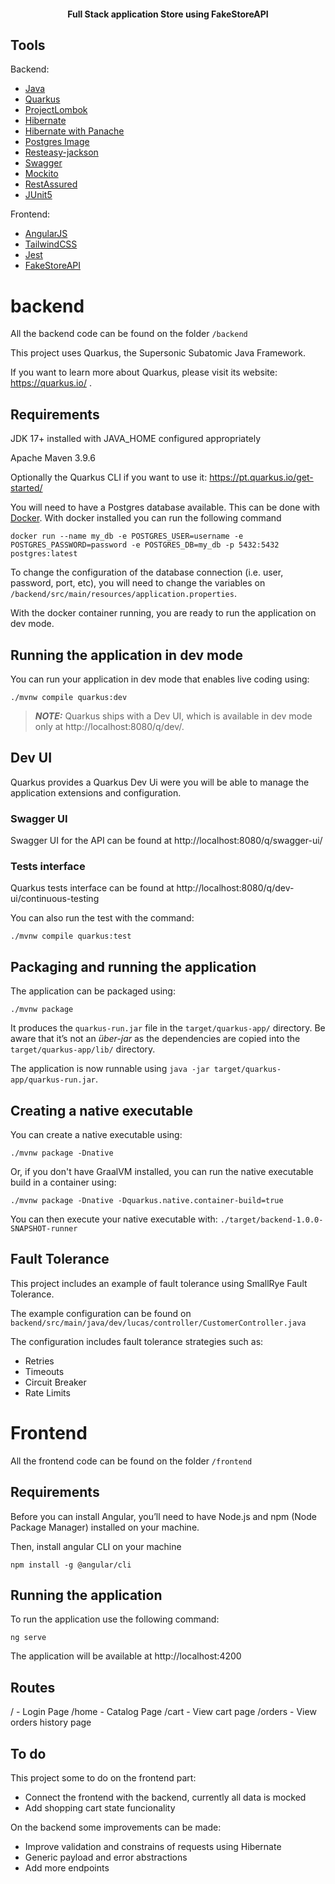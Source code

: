 <h4 align="center">
  Full Stack application Store using FakeStoreAPI
</h4>

## Tools

Backend:

- [Java](https://www.java.com/pt-BR/)
- [Quarkus](https://pt.quarkus.io/)
- [ProjectLombok](https://projectlombok.org/)
- [Hibernate](https://hibernate.org/)
- [Hibernate with Panache](https://pt.quarkus.io/guides/hibernate-orm-panache)
- [Postgres Image](https://hub.docker.com/_/postgres)
- [Resteasy-jackson](https://quarkus.io/extensions/io.quarkus/quarkus-resteasy-jackson/)
- [Swagger](https://swagger.io/specification/)
- [Mockito](https://site.mockito.org/)
- [RestAssured](https://rest-assured.io/)
- [JUnit5](https://junit.org/junit5/)

Frontend:

- [AngularJS](https://angularjs.org/)
- [TailwindCSS](https://tailwindcss.com/)
- [Jest](https://jestjs.io/)
- [FakeStoreAPI](https://fakestoreapi.com/)

# backend

All the backend code can be found on the folder `/backend`

This project uses Quarkus, the Supersonic Subatomic Java Framework.

If you want to learn more about Quarkus, please visit its website: https://quarkus.io/ .

## Requirements

JDK 17+ installed with JAVA_HOME configured appropriately

Apache Maven 3.9.6

Optionally the Quarkus CLI if you want to use it: https://pt.quarkus.io/get-started/

You will need to have a Postgres database available. This can be done with [Docker](https://www.docker.com/). With docker installed you can run the following command

```shell script
docker run --name my_db -e POSTGRES_USER=username -e POSTGRES_PASSWORD=password -e POSTGRES_DB=my_db -p 5432:5432 postgres:latest
```

To change the configuration of the database connection (i.e. user, password, port, etc), you will need to change the variables on `/backend/src/main/resources/application.properties`.

With the docker container running, you are ready to run the application on dev mode.

## Running the application in dev mode

You can run your application in dev mode that enables live coding using:

```shell script
./mvnw compile quarkus:dev
```

> **_NOTE:_** Quarkus ships with a Dev UI, which is available in dev mode only at http://localhost:8080/q/dev/.

## Dev UI

Quarkus provides a Quarkus Dev Ui were you will be able to manage the application extensions and configuration.

### Swagger UI

Swagger UI for the API can be found at http://localhost:8080/q/swagger-ui/

### Tests interface

Quarkus tests interface can be found at http://localhost:8080/q/dev-ui/continuous-testing

You can also run the test with the command:

```shell script
./mvnw compile quarkus:test
```

## Packaging and running the application

The application can be packaged using:

```shell script
./mvnw package
```

It produces the `quarkus-run.jar` file in the `target/quarkus-app/` directory.
Be aware that it’s not an _über-jar_ as the dependencies are copied into the `target/quarkus-app/lib/` directory.

The application is now runnable using `java -jar target/quarkus-app/quarkus-run.jar`.

## Creating a native executable

You can create a native executable using:

```shell script
./mvnw package -Dnative
```

Or, if you don't have GraalVM installed, you can run the native executable build in a container using:

```shell script
./mvnw package -Dnative -Dquarkus.native.container-build=true
```

You can then execute your native executable with: `./target/backend-1.0.0-SNAPSHOT-runner`

## Fault Tolerance

This project includes an example of fault tolerance using SmallRye Fault Tolerance.

The example configuration can be found on `backend/src/main/java/dev/lucas/controller/CustomerController.java`

The configuration includes fault tolerance strategies such as:

- Retries
- Timeouts
- Circuit Breaker
- Rate Limits

# Frontend

All the frontend code can be found on the folder `/frontend`

## Requirements

Before you can install Angular, you’ll need to have Node.js and npm (Node Package Manager) installed on your machine.

Then, install angular CLI on your machine

```shell script
npm install -g @angular/cli
```

## Running the application

To run the application use the following command:

```shell script
ng serve
```

The application will be available at http://localhost:4200

## Routes

/ - Login Page
/home - Catalog Page
/cart - View cart page
/orders - View orders history page

## To do

This project some to do on the frontend part:

- Connect the frontend with the backend, currently all data is mocked
- Add shopping cart state funcionality

On the backend some improvements can be made:

- Improve validation and constrains of requests using Hibernate
- Generic payload and error abstractions
- Add more endpoints
